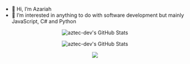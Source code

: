 - 👋 Hi, I’m Azariah
- 👀 I’m interested in anything to do with software development but mainly JavaScript, C# and Python
<p align="center">
  <img src="https://github-readme-stats.vercel.app/api/top-langs/?username=aztec-dev&theme=dark&show_icons=true&hide_border=true&layout=compact" alt="aztec-dev's GitHub Stats" />
</p>
<p align="center">
  <img src="https://streak-stats.demolab.com?user=aztec-dev&theme=dark&hide_border=true" alt="aztec-dev's GitHub Stats" />
</p>
<p align="center">
  <img src="https://leetcard.jacoblin.cool/aztec-dev" />
</p>


<!---
aztec-dev/aztec-dev is a ✨ special ✨ repository because its `README.md` (this file) appears on your GitHub profile.
You can click the Preview link to take a look at your changes.
--->

